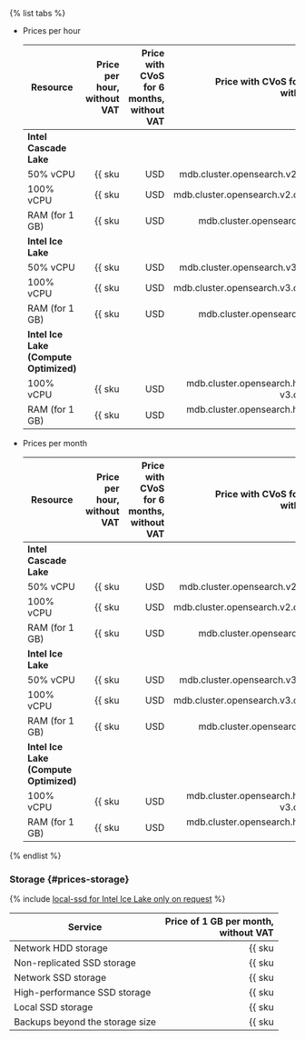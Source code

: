 {% list tabs %}

- Prices per hour

   | Resource | Price per hour,<br>without VAT | Price with CVoS for 6 months,<br>without VAT | Price with CVoS for 1 year,<br>without VAT |
   |----------------|--------------------------------------------------------:|-------------------------------------------------------------------------------------:|-------------------------------------------------------------------------------------:|
   | **Intel Cascade Lake** |
   | 50% vCPU | {{ sku|USD|mdb.cluster.opensearch.v2.cpu.c50|string }} | — | — |
   | 100% vCPU | {{ sku|USD|mdb.cluster.opensearch.v2.cpu.c100|string }} | — | — |
   | RAM (for 1 GB) | {{ sku|USD|mdb.cluster.opensearch.v2.ram|string }} | — | — |
   | **Intel Ice Lake** |
   | 50% vCPU | {{ sku|USD|mdb.cluster.opensearch.v3.cpu.c50|string }} | — | — |
   | 100% vCPU | {{ sku|USD|mdb.cluster.opensearch.v3.cpu.c100|string }} | {{ sku|USD|v1.commitment.selfcheckout.m6.mdb.opensearch.cpu.c100.v3|string }} (-15%) | {{ sku|USD|v1.commitment.selfcheckout.y1.mdb.opensearch.cpu.c100.v3|string }} (-22%) |
   | RAM (for 1 GB) | {{ sku|USD|mdb.cluster.opensearch.v3.ram|string }} | {{ sku|USD|v1.commitment.selfcheckout.m6.mdb.opensearch.ram.v3|string }} (-15%) | {{ sku|USD|v1.commitment.selfcheckout.y1.mdb.opensearch.ram.v3|string }} (-22%) |
   | **Intel Ice Lake (Compute Optimized)** |
   | 100% vCPU | {{ sku|USD|mdb.cluster.opensearch.highfreq-v3.cpu.c100|string }}  | - | - |
   | RAM (for 1 GB) | {{ sku|USD|mdb.cluster.opensearch.highfreq-v3.ram|string }} | - | - |

- Prices per month

   | Resource | Price per hour,<br>without VAT | Price with CVoS for 6 months,<br>without VAT | Price with CVoS for 1 year,<br>without VAT |
   |----------------|--------------------------------------------------------------:|-------------------------------------------------------------------------------------:|-------------------------------------------------------------------------------------------------:|
   | **Intel Cascade Lake** |
   | 50% vCPU | {{ sku|USD|mdb.cluster.opensearch.v2.cpu.c50|month|string }} | — | — |
   | 100% vCPU | {{ sku|USD|mdb.cluster.opensearch.v2.cpu.c100|month|string }} | — | — |
   | RAM (for 1 GB) | {{ sku|USD|mdb.cluster.opensearch.v2.ram|month|string }} | — | — |
   | **Intel Ice Lake** |
   | 50% vCPU | {{ sku|USD|mdb.cluster.opensearch.v3.cpu.c50|month|string }} | — | — |
   | 100% vCPU | {{ sku|USD|mdb.cluster.opensearch.v3.cpu.c100|month|string }} | {{ sku|USD|v1.commitment.selfcheckout.m6.mdb.opensearch.cpu.c100.v3|month|string }} (-15%) | {{ sku|USD|v1.commitment.selfcheckout.y1.mdb.opensearch.cpu.c100.v3|month|string }} (-22%) |
   | RAM (for 1 GB) | {{ sku|USD|mdb.cluster.opensearch.v3.ram|month|string }} | {{ sku|USD|v1.commitment.selfcheckout.m6.mdb.opensearch.ram.v3|month|string }} (-15%) | {{ sku|USD|v1.commitment.selfcheckout.y1.mdb.opensearch.ram.v3|month|string }} (-22%) |
   | **Intel Ice Lake (Compute Optimized)** |
   | 100% vCPU | {{ sku|USD|mdb.cluster.opensearch.highfreq-v3.cpu.c100|month|string }} | - | - |
   | RAM (for 1 GB) | {{ sku|USD|mdb.cluster.opensearch.highfreq-v3.ram|month|string }} | - | - |

{% endlist %}

### Storage {#prices-storage}

{% include [local-ssd for Intel Ice Lake only on request](../../_includes/ice-lake-local-ssd-note.md) %}

| Service | Price of 1 GB per month,<br>without VAT |
|---------------------------------|----------------------------------------------------------------------------:|
| Network HDD storage | {{ sku|USD|mdb.cluster.network-hdd.opensearch|month|string }} |
| Non-replicated SSD storage | {{ sku|USD|mdb.cluster.network-ssd-nonreplicated.opensearch|month|string }} |
| Network SSD storage | {{ sku|USD|mdb.cluster.network-nvme.opensearch|month|string }} |
| High-performance SSD storage | {{ sku|USD|mdb.cluster.network-ssd-io-m3.opensearch|month|string }} |
| Local SSD storage | {{ sku|USD|mdb.cluster.local-nvme.opensearch|month|string }} |
| Backups beyond the storage size | {{ sku|USD|mdb.cluster.opensearch.backup|month|string }} |
